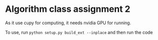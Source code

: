 # Algorithm class assignment 2

As it use cupy for computing, it needs nvidia GPU for running.

To use, run `python setup.py build_ext --inplace` and then run the code
